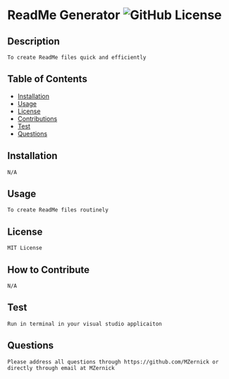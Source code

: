 # ReadMe Generator <img src="https://img.shields.io/badge/license-MIT License-blue.svg" alt="GitHub License">

## Description
    To create ReadMe files quick and efficiently
    
## Table of Contents
    
- [Installation](#installation)
- [Usage](#usage)
- [License](#license)
- [Contributions](#how-to-contribute)
- [Test](#test)
- [Questions](#questions)
    
## Installation
    N/A
    
## Usage
    To create ReadMe files routinely

## License
    MIT License
## How to Contribute
    N/A
## Test 
    Run in terminal in your visual studio applicaiton
## Questions
    Please address all questions through https://github.com/MZernick or directly through email at MZernick